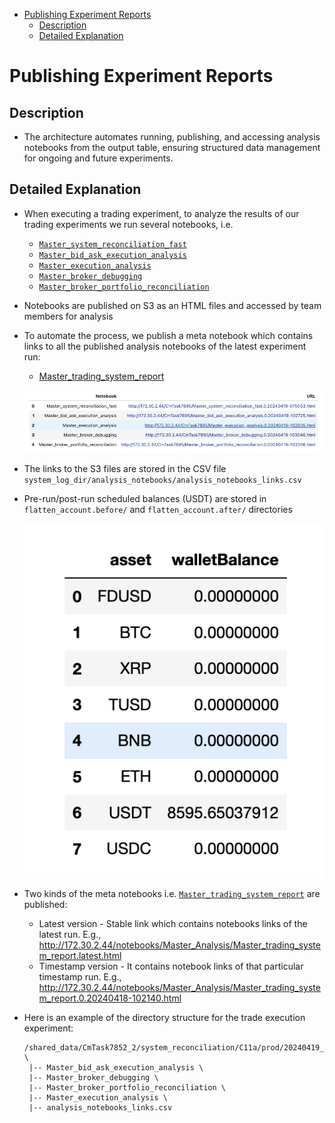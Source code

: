 

<!-- toc -->

- [Publishing Experiment Reports](#publishing-experiment-reports)
  * [Description](#description)
  * [Detailed Explanation](#detailed-explanation)

<!-- tocstop -->

# Publishing Experiment Reports

## Description

- The architecture automates running, publishing, and accessing analysis
  notebooks from the output table, ensuring structured data management for
  ongoing and future experiments.

## Detailed Explanation

- When executing a trading experiment, to analyze the results of our trading
  experiments we run several notebooks, i.e.
  - [`Master_system_reconciliation_fast`](/oms/notebooks/Master_system_reconciliation_fast.ipynb)
  - [`Master_bid_ask_execution_analysis`](/oms/notebooks/Master_bid_ask_execution_analysis.ipynb)
  - [`Master_execution_analysis`](/oms/notebooks/Master_execution_analysis.ipynb)
  - [`Master_broker_debugging`](/oms/notebooks/Master_broker_debugging.ipynb)
  - [`Master_broker_portfolio_reconciliation`](/oms/notebooks/Master_broker_portfolio_reconciliation.ipynb)

- Notebooks are published on S3 as an HTML files and accessed by team members
  for analysis

- To automate the process, we publish a meta notebook which contains links to
  all the published analysis notebooks of the latest experiment run:
  - [Master_trading_system_report](/oms/notebooks/Master_trading_system_report.ipynb)

  ![alt_text](figs/trade_execution_experiment/image5.png)

- The links to the S3 files are stored in the CSV file
  `system_log_dir/analysis_notebooks/analysis_notebooks_links.csv`

- Pre-run/post-run scheduled balances (USDT) are stored in
  `flatten_account.before/` and `flatten_account.after/` directories

  ![alt_text](figs/trade_execution_experiment/image6.png)

- Two kinds of the meta notebooks i.e.
  [`Master_trading_system_report`](/oms/notebooks/Master_trading_system_report.ipynb)
  are published:
  - Latest version - Stable link which contains notebooks links of the latest
    run. E.g.,
    http://172.30.2.44/notebooks/Master_Analysis/Master_trading_system_report.latest.html
  - Timestamp version - It contains notebook links of that particular timestamp
    run. E.g.,
    http://172.30.2.44/notebooks/Master_Analysis/Master_trading_system_report.0.20240418-102140.html

- Here is an example of the directory structure for the trade execution
  experiment:
  ```
  /shared_data/CmTask7852_2/system_reconciliation/C11a/prod/20240419_103500.20240419_113000/system_log_dir.manual/analysis_notebooks/
  \
   |-- Master_bid_ask_execution_analysis \
   |-- Master_broker_debugging \
   |-- Master_broker_portfolio_reconciliation \
   |-- Master_execution_analysis \
   |-- analysis_notebooks_links.csv
  ```
